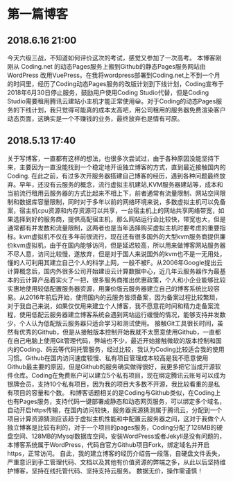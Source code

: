 # 第一篇博客

## 2018.6.16 21:00
今天六级三战，不知道如何评价这次的考试，感觉又参加了一次高考。
本博客刚刚从 Coding.net 的动态Pages服务上搬到Github的静态Pages服务网站由WordPress 改用VuePress。在我将wordpress部署到Coding.net上不到一个月的时间里，经历了Coding动态Pages服务的改版计划到下线计划，Coding宣布于2018年6月30日停止服务，鼓励用户使用Coding Studio代替，但是Coding Studio需要租用腾讯云建站小主机才能正常使用😀。对于Coding的动态Pages服务的下线计划，我只觉得可能真的成本太高吧，用公司租用的服务器免费渲染客户动态页面，这确实是一个不赚钱的业务，最终放弃也是情有可原。

## 2018.5.13 17:40
关于写博客，一直都有这样的想法，也很多次尝试过，由于各种原因没能坚持下来，主要因为一直没能找到一个稳定地开设独立博客的方式，直到最近接触国内的Coding.
在此之前，有过多次开服务器搭建自己博客的经历，遇到各种问题最终放弃。早年，还没有云服务的概念，流行虚拟主机建站,KVM服务器建站等，成本和当前流行租用云服务器的方式比起来不相上下，前者通常有流量限制、网站空间限制和数据库容量限制，同时对于多年以前的网络环境来说，多数虚拟主机可以免备案，宿主机cpu资源和内存资源可以共享，一台宿主机上的网站共享网络带宽，如果选择到好的服务商，提供高配宿主机，那么网站运行会比较快，带宽也大，但是通常都有并发数和流量限制，这两者也是当年选择购买虚拟主机时要考虑的重要指标。kvm虚拟机不仅在多年前很流行，现在还有很多国外的大型kvm服务商提供廉价kvm虚拟机，由于在国内能够访问，但是延迟较高，所以用来做博客网站服务器不尽人意，访问比较慢，遂放弃，但是对于国人来说国外的kvm也不是一无用处，懂的人可利用其建立自己个人的科学上网，一般不被F。从2006年Google提出云计算概念后，国内外很多公司开始建设云计算数据中心，近几年云服务器作为最基本的云计算产品着实火了一把，很多服务商推出优惠政策，个人和小企业能够比较实惠地使用较低配置服务器资源，用廉价版云服务器建立自己的博客系统比较容易。从2016年前后开始，使用国内的云服务皆须备案，因为备案过程比较繁琐，对于我自己来说，如果仅仅用来建立个人博客，我不愿意花时间和精力走备案流程，使用低配云服务器建立博客系统会遇到网站运行缓慢的情况，能够支持并发数少，个人认为低配版云服务器只适合学习和测试使用。
接触Git工具很长时间，虽然有优秀的Github，但是从接触版本控制开始我就不太愿意使用Github，一直都在自己电脑上使用Git管理代码，弊端也不少，最近开始接触微软的版本控制和国内的Coding、码云等代码托管服务，经过比较，我认为Coding比较适合我的使用习惯。Github在国内访问速度较慢、私有项目管理成本较高是我不愿意使用Github最主要的原因，但是Github的服务确实做得很好，我更多把它当成开源软件仓库。Coding在免费账户可以建立5个私有项目，现在绑定腾讯云账号可以成为银牌会员，支持10个私有项目，因为我的项目大多数不开源，我比较看重的是私有项目的容量和个数。
和博客话题相关的是Coding与Github类似，在Coding上也有Pages服务，支持代码一键部署成静态和动态网页服务，可以绑定多个域名，自动开启https传输，在国内访问较快，服务器资源猜测属于腾讯云，分配到一个项目计算资源猜测应该趋于虚拟主机性能和中配置云服务器之间，这对于我做个人独立博客是比较有利的，对于一个项目的pages服务，Coding分配了128MB的硬盘空间、128MB的Mysql数据库空间，安装WordPress或者Jekyll是没有问题的，本博客系统属于WordPress，代码自官方Github项目Fork，绑定域名并开启https，正常访问。
自此，我的建立博客的经历介绍告一段落，自硬盘文件丢失，严重意识到手工管理代码、文档以及其他有价值资源的弊端之多，从此以后坚持维护博客，坚持在线托管代码、坚持支持云服务。
数据无价，操作需谨慎！
